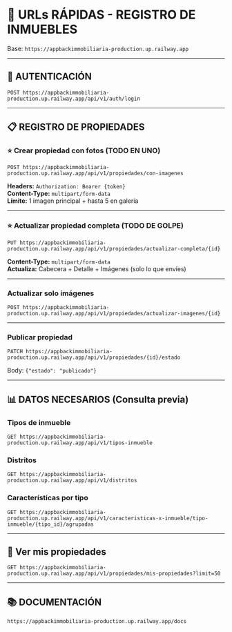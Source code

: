 # 🚀 URLs RÁPIDAS - REGISTRO DE INMUEBLES

Base: `https://appbackimmobiliaria-production.up.railway.app`

---

## 🔐 AUTENTICACIÓN

```
POST https://appbackimmobiliaria-production.up.railway.app/api/v1/auth/login
```

---

## 📋 REGISTRO DE PROPIEDADES

### ⭐ Crear propiedad con fotos (TODO EN UNO)
```
POST https://appbackimmobiliaria-production.up.railway.app/api/v1/propiedades/con-imagenes
```
**Headers:** `Authorization: Bearer {token}`  
**Content-Type:** `multipart/form-data`  
**Límite:** 1 imagen principal + hasta 5 en galería

---

### ⭐ Actualizar propiedad completa (TODO DE GOLPE)
```
PUT https://appbackimmobiliaria-production.up.railway.app/api/v1/propiedades/actualizar-completa/{id}
```
**Content-Type:** `multipart/form-data`  
**Actualiza:** Cabecera + Detalle + Imágenes (solo lo que envíes)

---

### Actualizar solo imágenes
```
POST https://appbackimmobiliaria-production.up.railway.app/api/v1/propiedades/actualizar-imagenes/{id}
```

---

### Publicar propiedad
```
PATCH https://appbackimmobiliaria-production.up.railway.app/api/v1/propiedades/{id}/estado
```
Body: `{"estado": "publicado"}`

---

## 📊 DATOS NECESARIOS (Consulta previa)

### Tipos de inmueble
```
GET https://appbackimmobiliaria-production.up.railway.app/api/v1/tipos-inmueble
```

### Distritos
```
GET https://appbackimmobiliaria-production.up.railway.app/api/v1/distritos
```

### Características por tipo
```
GET https://appbackimmobiliaria-production.up.railway.app/api/v1/caracteristicas-x-inmueble/tipo-inmueble/{tipo_id}/agrupadas
```

---

## 📄 Ver mis propiedades
```
GET https://appbackimmobiliaria-production.up.railway.app/api/v1/propiedades/mis-propiedades?limit=50
```

---

## 📚 DOCUMENTACIÓN
```
https://appbackimmobiliaria-production.up.railway.app/docs
```
